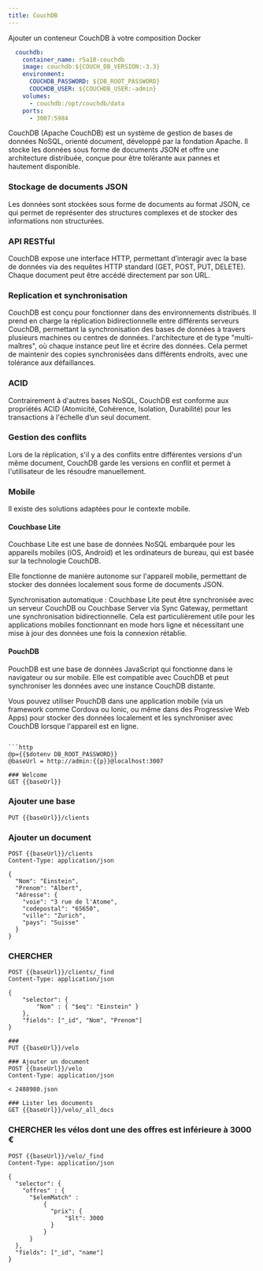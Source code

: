 ```yaml
---
title: CouchDB
---
```


Ajouter un conteneur CouchDB à votre composition Docker

```yml
  couchdb:
    container_name: r5a10-couchdb
    image: couchdb:${COUCH_DB_VERSION:-3.3}
    environment:
      COUCHDB_PASSWORD: ${DB_ROOT_PASSWORD}
      COUCHDB_USER: ${COUCHDB_USER:-admin}
    volumes:
      - couchdb:/opt/couchdb/data
    ports:
      - 3007:5984
```

CouchDB (Apache CouchDB) est un système de gestion de bases de données NoSQL, orienté document, développé par la fondation Apache. Il stocke les données sous forme de documents JSON et offre une architecture distribuée, conçue pour être tolérante aux pannes et hautement disponible. 

### Stockage de documents JSON

Les données sont stockées sous forme de documents au format JSON, ce qui permet de représenter des structures complexes et de stocker des informations non structurées.

### API RESTful

CouchDB expose une interface HTTP, permettant d’interagir avec la base de données via des requêtes HTTP standard (GET, POST, PUT, DELETE). Chaque document peut être accédé directement par son URL.

### Replication et synchronisation

CouchDB est conçu pour fonctionner dans des environnements distribués. Il prend en charge la réplication bidirectionnelle entre différents serveurs CouchDB, permettant la synchronisation des bases de données à travers plusieurs machines ou centres de données. l'architecture et de type "multi-maîtres", où chaque instance peut lire et écrire des données. Cela permet de maintenir des copies synchronisées dans différents endroits, avec une tolérance aux défaillances.

### ACID

Contrairement à d'autres bases NoSQL, CouchDB est conforme aux propriétés ACID (Atomicité, Cohérence, Isolation, Durabilité) pour les transactions à l'échelle d’un seul document.

### Gestion des conflits

Lors de la réplication, s'il y a des conflits entre différentes versions d'un même document, CouchDB garde les versions en conflit et permet à l'utilisateur de les résoudre manuellement.

### Mobile

Il existe des solutions adaptées pour le contexte mobile. 

#### Couchbase Lite

Couchbase Lite est une base de données NoSQL embarquée pour les appareils mobiles (iOS, Android) et les ordinateurs de bureau, qui est basée sur la technologie CouchDB.

Elle fonctionne de manière autonome sur l'appareil mobile, permettant de stocker des données localement sous forme de documents JSON.

Synchronisation automatique : Couchbase Lite peut être synchronisée avec un serveur CouchDB ou Couchbase Server via Sync Gateway, permettant une synchronisation bidirectionnelle. Cela est particulièrement utile pour les applications mobiles fonctionnant en mode hors ligne et nécessitant une mise à jour des données une fois la connexion rétablie.

#### PouchDB

PouchDB est une base de données JavaScript qui fonctionne dans le navigateur ou sur mobile. Elle est compatible avec CouchDB et peut synchroniser les données avec une instance CouchDB distante.

Vous pouvez utiliser PouchDB dans une application mobile (via un framework comme Cordova ou Ionic, ou même dans des Progressive Web Apps) pour stocker des données localement et les synchroniser avec CouchDB lorsque l'appareil est en ligne.

```

```http
@p={{$dotenv DB_ROOT_PASSWORD}}
@baseUrl = http://admin:{{p}}@localhost:3007

### Welcome
GET {{baseUrl}}
```

### Ajouter une base
```http
PUT {{baseUrl}}/clients
```

### Ajouter un document
```http
POST {{baseUrl}}/clients
Content-Type: application/json

{ 
  "Nom": "Einstein",
  "Prenom": "Albert",
  "Adresse": {
    "voie": "3 rue de l'Atome",
    "codepostal": "65650",
    "ville": "Zurich",
    "pays": "Suisse"
  }
}
```

### CHERCHER
```
POST {{baseUrl}}/clients/_find
Content-Type: application/json

{
    "selector": {
        "Nom" : { "$eq": "Einstein" }
    },
    "fields": ["_id", "Nom", "Prenom"]
}
```

```
###
PUT {{baseUrl}}/velo
```

```
### Ajouter un document
POST {{baseUrl}}/velo
Content-Type: application/json

< 2488980.json
```

```
### Lister les documents
GET {{baseUrl}}/velo/_all_docs
```

### CHERCHER les vélos dont une des offres est inférieure à 3000 €

``` http
POST {{baseUrl}}/velo/_find
Content-Type: application/json

{
  "selector": {
    "offres" : { 
      "$elemMatch" : 
          { 
            "prix": {
                "$lt": 3000
            } 
          }
      }
  },
  "fields": ["_id", "name"]
}
``` 
